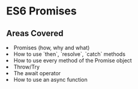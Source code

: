 # ES6 Promises

## Areas Covered

<li>Promises (how, why and what)</li>
<li>How to use `then`, `resolve`, `catch` methods</li>
<li>How to use every method of the Promise object</li>
<li>Throw/Try</li>
<li>The await operator</li>
<li>How to use an async function</li>
